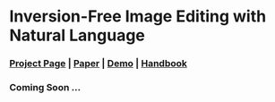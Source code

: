# Inversion-Free Image Editing with Natural Language

### [Project Page](https://sled-group.github.io/InfEdit/) | [Paper](http://arxiv.org/) | [Demo](http://sled-snowbird.eecs.umich.edu/) | [Handbook](https://github.com/sled-group/InfEdit/tree/website)

### Coming Soon ...
